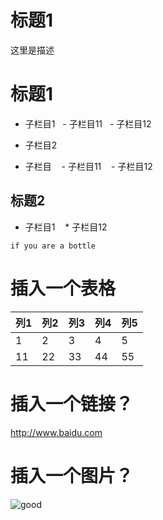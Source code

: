 # 标题1
<p>这里是描述</p>

# 标题1
+ 子栏目1
    - 子栏目11
    - 子栏目12
+ 子栏目2

+ 子栏目
    - 子栏目11
    - 子栏目12
## 标题2
* 子栏目1
    * 子栏目12

<pre><code>if you are a bottle</code></pre>

# 插入一个表格
列1|列2|列3|列4|列5 
------------|----------|-------------|--------|---------
1|2|3|4|5
11|22|33|44|55

# 插入一个链接？
<http://www.baidu.com>

# 插入一个图片？
![good](https://ss2.baidu.com/6ONYsjip0QIZ8tyhnq/it/u=1880038679,47749399&fm=173&s=8782CCA4005A37D0D4F498A90300F001&w=400&h=266&img.JPEG)
